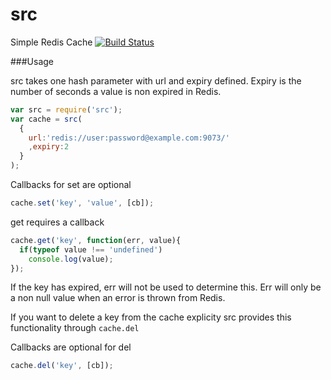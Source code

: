 src
===

Simple Redis Cache
[![Build Status](https://travis-ci.org/wlaurance/src.png)](https://travis-ci.org/wlaurance/src)

###Usage

src takes one hash parameter with url and expiry defined. Expiry is the
number of seconds a value is non expired in Redis.

```javascript
var src = require('src');
var cache = src(
  {
    url:'redis://user:password@example.com:9073/'
    ,expiry:2
  }
);
```
Callbacks for set are optional
```javascript
cache.set('key', 'value', [cb]);
```
get requires a callback
```javascript
cache.get('key', function(err, value){
  if(typeof value !== 'undefined')
    console.log(value);
});
```
If the key has expired, err will not be used to determine this. Err will
only be a non null value when an error is thrown from Redis.

If you want to delete a key from the cache explicity src provides this
functionality through ```cache.del```

Callbacks are optional for del
```javascript
cache.del('key', [cb]);
```
